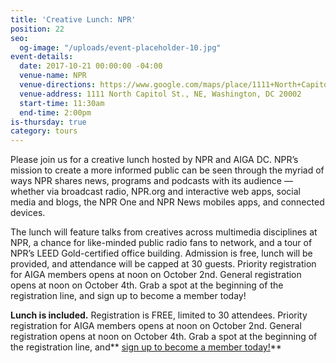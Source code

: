 ```yaml
---
title: 'Creative Lunch: NPR'
position: 22
seo:
  og-image: "/uploads/event-placeholder-10.jpg"
event-details:
  date: 2017-10-21 00:00:00 -04:00
  venue-name: NPR
  venue-directions: https://www.google.com/maps/place/1111+North+Capitol+St+NE,+Washington,+DC+20002/@38.9042312,-77.010582,17z/data=!3m1!4b1!4m5!3m4!1s0x89b7b81f96dde2bf:0xb58a8ff6fb5c9618!8m2!3d38.9042312!4d-77.0083933
  venue-address: 1111 North Capitol St., NE, Washington, DC 20002
  start-time: 11:30am
  end-time: 2:00pm
is-thursday: true
category: tours
---
```


Please join us for a creative lunch hosted by NPR and AIGA DC. NPR’s mission to create a more informed public can be seen through the myriad of ways NPR shares news, programs and podcasts with its audience — whether via broadcast radio, NPR.org and interactive web apps, social media and blogs, the NPR One and NPR News mobiles apps, and connected devices.

The lunch will feature talks from creatives across multimedia disciplines at NPR, a chance for like-minded public radio fans to network, and a tour of NPR’s LEED Gold-certified office building.
Admission is free, lunch will be provided, and attendance will be capped at 30 guests. Priority registration for AIGA members opens at noon on October 2nd. General registration opens at noon on October 4th. Grab a spot at the beginning of the registration line, and sign up to become a member today!

**Lunch is included.** Registration is FREE, limited to 30 attendees. Priority registration for AIGA members opens at noon on October 2nd. General registration opens at noon on October 4th. Grab a spot at the beginning of the registration line, and\*\* [sign up to become a member today!](http://www.aiga.org/join)\*\*
